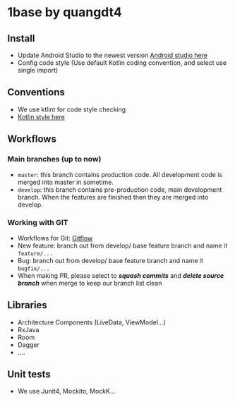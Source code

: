 # 1base by quangdt4

## Install
- Update Android Studio to the newest version [Android studio here](https://developer.android.com/studio)
- Config code style (Use default Kotlin coding convention, and select use single import)

## Conventions
- We use ktlint for code style checking
- [Kotlin style here](https://developer.android.com/kotlin/style-guide)

## Workflows
### Main branches (up to now)
- `master`: this branch contains production code. All development code is merged into master in sometime.
- `develop`: this branch contains pre-production code, main development branch. When the features are finished then they are merged into develop.

### Working with GIT
- Workflows for Git: [Gitflow](https://nvie.com/posts/a-successful-git-branching-model/)
- New feature: branch out from develop/ base feature branch and name it `feature/...`
- Bug: branch out from develop/ base feature branch and name it `bugfix/...`
- When making PR, please select to ***squash commits*** and ***delete source branch*** when merge to keep our branch list clean

## Libraries
- Architecture Components (LiveData, ViewModel...)
- RxJava
- Room
- Dagger
- ....

## Unit tests
- We use Junit4, Mockito, MockK...